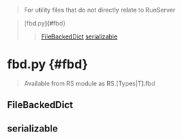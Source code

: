> For utility files that do not directly relate to RunServer

> [fbd.py]{#fbd}
>> [FileBackedDict](#FileBackedDict)
>> [serializable](#serializable)

# fbd.py {#fbd}
> Available from RS module as RS.[Types|T].fbd
## FileBackedDict
## serializable

